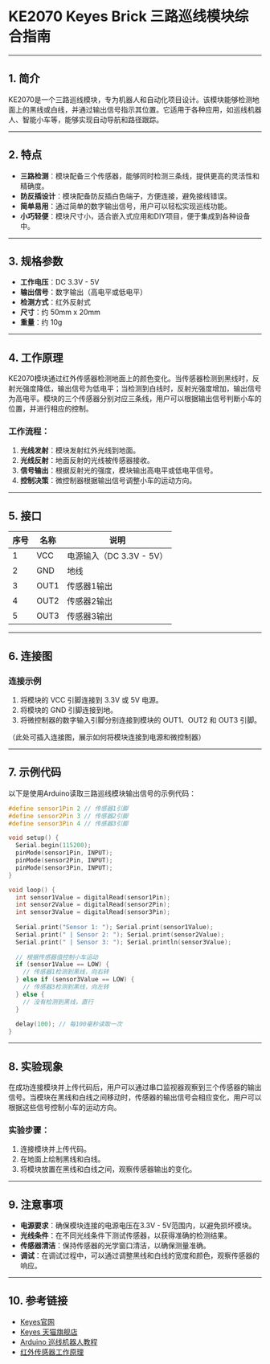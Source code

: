 # KE2070 Keyes Brick 三路巡线模块综合指南

---

## 1. 简介
KE2070是一个三路巡线模块，专为机器人和自动化项目设计。该模块能够检测地面上的黑线或白线，并通过输出信号指示其位置。它适用于各种应用，如巡线机器人、智能小车等，能够实现自动导航和路径跟踪。

---

## 2. 特点
- **三路检测**：模块配备三个传感器，能够同时检测三条线，提供更高的灵活性和精确度。
- **防反插设计**：模块配备防反插白色端子，方便连接，避免接线错误。
- **简单易用**：通过简单的数字输出信号，用户可以轻松实现巡线功能。
- **小巧轻便**：模块尺寸小，适合嵌入式应用和DIY项目，便于集成到各种设备中。

---

## 3. 规格参数
- **工作电压**：DC 3.3V - 5V  
- **输出信号**：数字输出（高电平或低电平）  
- **检测方式**：红外反射式  
- **尺寸**：约 50mm x 20mm  
- **重量**：约 10g  

---

## 4. 工作原理
KE2070模块通过红外传感器检测地面上的颜色变化。当传感器检测到黑线时，反射光强度降低，输出信号为低电平；当检测到白线时，反射光强度增加，输出信号为高电平。模块的三个传感器分别对应三条线，用户可以根据输出信号判断小车的位置，并进行相应的控制。

### 工作流程：
1. **光线发射**：模块发射红外光线到地面。
2. **光线反射**：地面反射的光线被传感器接收。
3. **信号输出**：根据反射光的强度，模块输出高电平或低电平信号。
4. **控制决策**：微控制器根据输出信号调整小车的运动方向。

---

## 5. 接口
| 序号 | 名称 | 说明 |
|------|------|------|
| 1    | VCC  | 电源输入（DC 3.3V - 5V） |
| 2    | GND  | 地线 |
| 3    | OUT1 | 传感器1输出 |
| 4    | OUT2 | 传感器2输出 |
| 5    | OUT3 | 传感器3输出 |

---

## 6. 连接图
### 连接示例
1. 将模块的 VCC 引脚连接到 3.3V 或 5V 电源。
2. 将模块的 GND 引脚连接到地。
3. 将微控制器的数字输入引脚分别连接到模块的 OUT1、OUT2 和 OUT3 引脚。

（此处可插入连接图，展示如何将模块连接到电源和微控制器）

---

## 7. 示例代码
以下是使用Arduino读取三路巡线模块输出信号的示例代码：
```cpp
#define sensor1Pin 2 // 传感器1引脚
#define sensor2Pin 3 // 传感器2引脚
#define sensor3Pin 4 // 传感器3引脚

void setup() {
  Serial.begin(115200);
  pinMode(sensor1Pin, INPUT);
  pinMode(sensor2Pin, INPUT);
  pinMode(sensor3Pin, INPUT);
}

void loop() {
  int sensor1Value = digitalRead(sensor1Pin);
  int sensor2Value = digitalRead(sensor2Pin);
  int sensor3Value = digitalRead(sensor3Pin);
  
  Serial.print("Sensor 1: "); Serial.print(sensor1Value);
  Serial.print(" | Sensor 2: "); Serial.print(sensor2Value);
  Serial.print(" | Sensor 3: "); Serial.println(sensor3Value);
  
  // 根据传感器值控制小车运动
  if (sensor1Value == LOW) {
    // 传感器1检测到黑线，向右转
  } else if (sensor3Value == LOW) {
    // 传感器3检测到黑线，向左转
  } else {
    // 没有检测到黑线，直行
  }
  
  delay(100); // 每100毫秒读取一次
}
```

---

## 8. 实验现象
在成功连接模块并上传代码后，用户可以通过串口监视器观察到三个传感器的输出信号。当模块在黑线和白线之间移动时，传感器的输出信号会相应变化，用户可以根据这些信号控制小车的运动方向。

### 实验步骤：
1. 连接模块并上传代码。
2. 在地面上绘制黑线和白线。
3. 将模块放置在黑线和白线之间，观察传感器输出的变化。

---

## 9. 注意事项
- **电源要求**：确保模块连接的电源电压在3.3V - 5V范围内，以避免损坏模块。
- **光线条件**：在不同光线条件下测试传感器，以获得准确的检测结果。
- **传感器清洁**：保持传感器的光学窗口清洁，以确保测量准确。
- **调试**：在调试过程中，可以通过调整黑线和白线的宽度和颜色，观察传感器的响应。

---

## 10. 参考链接
- [Keyes官网](http://www.keyes-robot.com/)
- [Keyes 天猫旗舰店](https://keyes.tmall.com)
- [Arduino 巡线机器人教程](https://www.arduino.cc/en/Tutorial/ArduinoToBreadboard)
- [红外传感器工作原理](https://www.electronics-tutorials.ws/io/io_4.html)